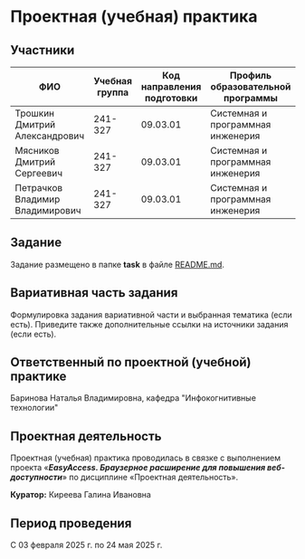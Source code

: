 # Проектная (учебная) практика

## Участники

| ФИО                             | Учебная группа | Код направления подготовки | Профиль образовательной программы |
|---------------------------------|----------------|----------------------------|-----------------------------------|
| Трошкин Дмитрий Александрович   | 241-327        | 09.03.01                   | Системная и программная инженерия |
| Мясников Дмитрий Сергеевич      | 241-327        | 09.03.01                   | Системная и программная инженерия |
| Петрачков Владимир Владимирович | 241-327        | 09.03.01                   | Системная и программная инженерия |

## Задание

Задание размещено в папке **task** в файле [README.md](task/README.md).

## Вариативная часть задания

Формулировка задания вариативной части и выбранная тематика (если есть). Приведите также дополнительные ссылки на
источники задания (если есть).

## Ответственный по проектной (учебной) практике

Баринова Наталья Владимировна, кафедра "Инфокогнитивные технологии"

## Проектная деятельность

Проектная (учебная) практика проводилась в связке с выполнением проекта «***EasyAccess. Браузерное расширение для повышения веб-доступности***» по дисциплине
«Проектная деятельность».

**Куратор:** Киреева Галина Ивановна

## Период проведения

С 03 февраля 2025 г. по 24 мая 2025 г.
